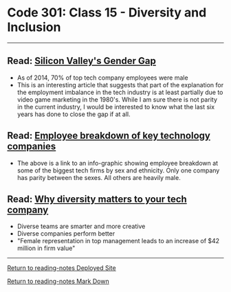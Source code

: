 # Code 301: Class 15 - Diversity and Inclusion

***

## Read: [Silicon Valley's Gender Gap](https://qz.com/911737/silicon-valleys-gender-gap-is-the-result-of-computer-game-marketing-20-years-ago/)

- As of 2014, 70% of top tech company employees were male
- This is an interesting article that suggests that part of the explanation for the employment imbalance in the tech industry is at least partially due to video game marketing in the 1980's. While I am sure there is not parity in the current industry, I would be interested to know what the last six years has done to close the gap if at all.

## Read: [Employee breakdown of key technology companies](https://informationisbeautiful.net/visualizations/diversity-in-tech/)

- The above is a link to an info-graphic showing employee breakdown at some of the biggest tech firms by sex and ethnicity. Only one company has parity between the sexes. All others are heavily male.

## Read: [Why diversity matters to your tech company](https://www.usatoday.com/story/tech/columnist/2015/07/21/why-diversity-matters-your-tech-company/30419871/)

- Diverse teams are smarter and more creative
- Diverse companies perform better
- "Female representation in top management leads to an increase of $42 million in firm value"

***

[Return to reading-notes Deployed Site](https://simon-panek.github.io/reading-notes/)

[Return to reading-notes Mark Down](https://github.com/simon-panek/reading-notes)

